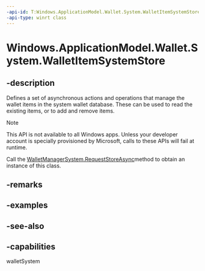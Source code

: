```yaml
---
-api-id: T:Windows.ApplicationModel.Wallet.System.WalletItemSystemStore
-api-type: winrt class
---
```


<!-- Class syntax.
public class WalletItemSystemStore : Windows.ApplicationModel.Wallet.System.IWalletItemSystemStore, Windows.ApplicationModel.Wallet.System.IWalletItemSystemStore2
-->

# Windows.ApplicationModel.Wallet.System.WalletItemSystemStore

## -description
Defines a set of asynchronous actions and operations that manage the wallet items in the system wallet database. These can be used to read the existing items, or to add and remove items.

> [!NOTE]
> This API is not available to all Windows apps. Unless your developer account is specially provisioned by Microsoft, calls to these APIs will fail at runtime.

Call the [WalletManagerSystem.RequestStoreAsync](walletmanagersystem_requeststoreasync.md)method to obtain an instance of this class.

## -remarks


## -examples

## -see-also


## -capabilities
walletSystem